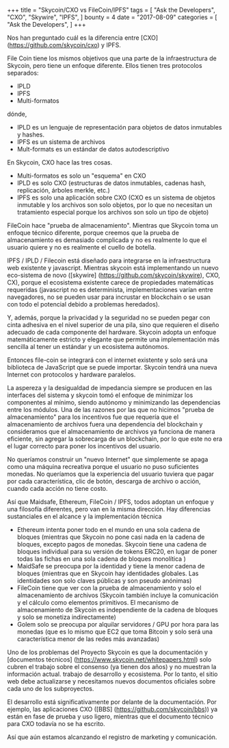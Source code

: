 +++
title = "Skycoin/CXO vs FileCoin/IPFS"
tags = [
    "Ask the Developers",
    "CXO",
    "Skywire",
    "IPFS",
]
bounty = 4
date = "2017-08-09"
categories = [
    "Ask the Developers",
]
+++

Nos han preguntado cuál es la diferencia entre [CXO] (https://github.com/skycoin/cxo) y IPFS.

File Coin tiene los mismos objetivos que una parte de la infraestructura de Skycoin, pero tiene un enfoque diferente.
Ellos tienen tres protocolos separados:

- IPLD
- IPFS
- Multi-formatos

dónde,

- IPLD es un lenguaje de representación para objetos de datos inmutables y hashes.
- IPFS es un sistema de archivos
- Mult-formats es un estándar de datos autodescriptivo

En Skycoin, CXO hace las tres cosas.

- Multi-formatos es solo un "esquema" en CXO
- IPLD es solo CXO (estructuras de datos inmutables, cadenas hash, replicación, árboles merkle, etc.)
- IPFS es solo una aplicación sobre CXO (CXO es un sistema de objetos inmutable y los archivos son solo objetos, por lo que no necesitan un tratamiento especial porque los archivos son solo un tipo de objeto)

FileCoin hace "prueba de almacenamiento". Mientras que Skycoin toma un enfoque técnico diferente, porque creemos que la prueba de almacenamiento es demasiado complicada y no es realmente lo que el usuario quiere y no es realmente el cuello de botella.

IPFS / IPLD / Filecoin está diseñado para integrarse en la infraestructura web existente y javascript. Mientras skycoin está implementando un nuevo eco-sistema de novo ([skywire] (https://github.com/skycoin/skywire), CXO, CX), porque el ecosistema existente carece de propiedades matemáticas requeridas (javascript no es determinista, implementaciones varían entre navegadores, no se pueden usar para incrustar en blockchain o se usan con todo el potencial debido a problemas heredados).

Y, además, porque la privacidad y la seguridad no se pueden pegar con cinta adhesiva en el nivel superior de una pila, sino que requieren el diseño adecuado de cada componente del hardware. Skycoin adopta un enfoque matemáticamente estricto y elegante que permite una implementación más sencilla al tener un estándar y un ecosistema autónomos.

Entonces file-coin se integrará con el internet existente y solo será una biblioteca de JavaScript que se puede importar. Skycoin tendrá una nueva Internet con protocolos y hardware paralelos.

La aspereza y la desigualdad de impedancia siempre se producen en las interfaces del sistema y skycoin tomó el enfoque de minimizar los componentes al mínimo, siendo autónomo y minimizando las dependencias entre los módulos. Una de las razones por las que no hicimos "prueba de almacenamiento" para los incentivos fue que requería que el almacenamiento de archivos fuera una dependencia del blockchain y consideramos que el almacenamiento de archivos ya funciona de manera eficiente, sin agregar la sobrecarga de un blockchain, por lo que este no era el lugar correcto para poner los incentivos del usuario.

No queríamos construir un "nuevo Internet" que simplemente se apaga como una máquina recreativa porque el usuario no puso suficientes monedas. No queríamos que la experiencia del usuario tuviera que pagar por cada característica, clic de botón, descarga de archivo o acción, cuando cada acción no tiene costo.

Así que Maidsafe, Ethereum, FileCoin / IPFS, todos adoptan un enfoque y una filosofía diferentes, pero van en la misma dirección. Hay diferencias sustanciales en el alcance y la implementación técnica

- Ethereum intenta poner todo en el mundo en una sola cadena de bloques (mientras que Skycoin no pone casi nada en la cadena de bloques, excepto pagos de monedas. Skycoin tiene una cadena de bloques individual para su versión de tokens ERC20, en lugar de poner todas las fichas en una sola cadena de bloques monolítica )
- MaidSafe se preocupa por la identidad y tiene la menor cadena de bloques (mientras que en Skycoin hay identidades globales. Las identidades son solo claves públicas y son pseudo anónimas)
- FileCoin tiene que ver con la prueba de almacenamiento y solo el almacenamiento de archivos (Skycoin también incluye la comunicación y el cálculo como elementos primitivos. El mecanismo de almacenamiento de Skycoin es independiente de la cadena de bloques y solo se monetiza indirectamente)
- Golem solo se preocupa por alquilar servidores / GPU por hora para las monedas (que es lo mismo que EC2 que toma Bitcoin y solo será una característica menor de las redes más avanzadas)


Uno de los problemas del Proyecto Skycoin es que la documentación y [documentos técnicos] (https://www.skycoin.net/whitepapers.html) solo cubren el trabajo sobre el consenso (ya tienen dos años) y no muestran la información actual. trabajo de desarrollo y ecosistema. Por lo tanto, el sitio web debe actualizarse y necesitamos nuevos documentos oficiales sobre cada uno de los subproyectos.

El desarrollo está significativamente por delante de la documentación. Por ejemplo, las aplicaciones CXO ([BBS] (https://github.com/skycoin/bbs)) ya están en fase de prueba y uso ligero, mientras que el documento técnico para CXO todavía no se ha escrito.

Así que aún estamos alcanzando el registro de marketing y comunicación.

